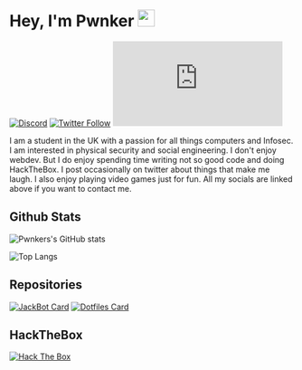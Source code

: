 # Hey, I'm Pwnker <img src="https://raw.githubusercontent.com/MartinHeinz/MartinHeinz/master/wave.gif" width="30px">
[![Discord](https://img.shields.io/discord/827894573711228948?color=%236F85CDFF&logo=discord&style=for-the-badge)](https://pwnker.com/discord) [![Twitter Follow](https://img.shields.io/twitter/follow/pwnk3r?color=%231F9BE7FF&label=%40pwnk3r&logo=twitter&style=for-the-badge)](https://twitter.com/pwnk3r) [![Website](https://img.shields.io/website?style=for-the-badge&up_color=yellow&up_message=🌐&url=https%3A%2F%2Fpwnker.com)](https://pwnker.com)

I am a student in the UK with a passion for all things computers and Infosec. I am interested in physical security and social engineering. I don't enjoy webdev. But I do enjoy spending time writing not so good code and doing HackTheBox. I post occasionally on twitter about things that make me laugh. I also enjoy playing video games just for fun. All my socials are linked above if you want to contact me.

## Github Stats
![Pwnkers's GitHub stats](https://github-readme-stats.vercel.app/api?username=pwnker&count_private=true&show_icons=true&theme=dark) 

![Top Langs](https://github-readme-stats.vercel.app/api/top-langs/?username=pwnker&theme=dark&langs_count=5&layout=compact)


## Repositories 
[![JackBot Card](https://github-readme-stats.vercel.app/api/pin/?username=pwnker&repo=Jackbot&theme=dark)](https://github.com/pwnker/jackbot) [![Dotfiles Card](https://github-readme-stats.vercel.app/api/pin/?username=pwnker&repo=Dotfiles-and-scripts&theme=dark)](https://github.com/pwnker/Dhjotfiles-and-scripts) 

## HackTheBox
<a href="https://www.hackthebox.eu/profile/131031"> <img src="http://www.hackthebox.eu/badge/image/131031" alt="Hack The Box"> </a>
